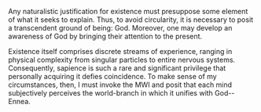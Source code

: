 Any naturalistic justification for existence must presuppose some element of what it seeks to explain. Thus, to avoid circularity, it is necessary to posit a transcendent ground of being: God. Moreover, one may develop an awareness of God by bringing their attention to the present.

Existence itself comprises discrete streams of experience, ranging in physical complexity from singular particles to entire nervous systems. Consequently, sapience is such a rare and significant privilege that personally acquiring it defies coincidence. To make sense of my circumstances, then, I must invoke the MWI and posit that each mind subjectively perceives the world-branch in which it unifies with God--Ennea.
